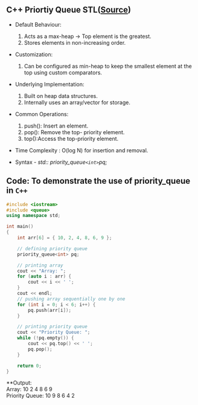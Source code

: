 C++ Priortiy Queue STL([Source](https://www.geeksforgeeks.org/priority-queue-in-cpp-stl/))
--
* Default Behaviour:
  1. Acts as a max-heap -> Top element is the greatest.
  2. Stores elements in non-increasing order.

* Customization:
   1. Can be configured as min-heap to keep the smallest element at the top using custom comparators.

* Underlying Implementation: 
    1. Built on heap data structures.
    2. Internally uses an array/vector for storage.

* Common Operations:
     1. push(): Insert an element.
     2. pop(): Remove the top- priority element.
     3. top():Access the top-priority element.
* Time Complexity : O(log N) for insertion and removal.

* Syntax - _std:: priority_queue```<int>```pq;_

Code: To demonstrate the use of priority_queue in `C++`
--
``` C++
#include <iostream>
#include <queue>
using namespace std;

int main()
{
    int arr[6] = { 10, 2, 4, 8, 6, 9 };

    // defining priority queue
    priority_queue<int> pq;

    // printing array
    cout << "Array: ";
    for (auto i : arr) {
        cout << i << ' ';
    }
    cout << endl;
    // pushing array sequentially one by one
    for (int i = 0; i < 6; i++) {
        pq.push(arr[i]);
    }

    // printing priority queue
    cout << "Priority Queue: ";
    while (!pq.empty()) {
        cout << pq.top() << ' ';
        pq.pop();
    }

    return 0;
}
```
**Output: <br>Array: 10 2 4 8 6 9 <br>
Priority Queue: 10 9 8 6 4 2 


